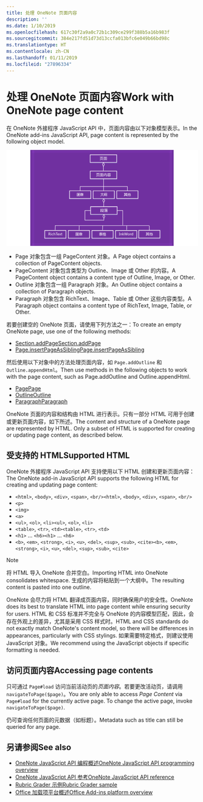 ```yaml
---
title: 处理 OneNote 页面内容
description: ''
ms.date: 1/10/2019
ms.openlocfilehash: 617c30f2a9a0c72b1c309ce299f388b5a16b983f
ms.sourcegitcommit: 384e217fd51d73d13ccfa013bfc6e049b66bd98c
ms.translationtype: HT
ms.contentlocale: zh-CN
ms.lasthandoff: 01/11/2019
ms.locfileid: "27896334"
---
```

# <a name="work-with-onenote-page-content"></a><span data-ttu-id="2e63e-102">处理 OneNote 页面内容</span><span class="sxs-lookup"><span data-stu-id="2e63e-102">Work with OneNote page content</span></span>

<span data-ttu-id="2e63e-103">在 OneNote 外接程序 JavaScript API 中，页面内容由以下对象模型表示。</span><span class="sxs-lookup"><span data-stu-id="2e63e-103">In the OneNote add-ins JavaScript API, page content is represented by the following object model.</span></span>

  ![OneNote 页面对象模型图](../images/one-note-om-page.png)

- <span data-ttu-id="2e63e-105">Page 对象包含一组 PageContent 对象。</span><span class="sxs-lookup"><span data-stu-id="2e63e-105">A Page object contains a collection of PageContent objects.</span></span>
- <span data-ttu-id="2e63e-106">PageContent 对象包含类型为 Outline、Image 或 Other 的内容。</span><span class="sxs-lookup"><span data-stu-id="2e63e-106">A PageContent object contains a content type of Outline, Image, or Other.</span></span>
- <span data-ttu-id="2e63e-107">Outline 对象包含一组 Paragraph 对象。</span><span class="sxs-lookup"><span data-stu-id="2e63e-107">An Outline object contains a collection of Paragraph objects.</span></span>
- <span data-ttu-id="2e63e-108">Paragraph 对象包含 RichText、Image、Table 或 Other 这些内容类型。</span><span class="sxs-lookup"><span data-stu-id="2e63e-108">A Paragraph object contains a content type of RichText, Image, Table, or Other.</span></span>

<span data-ttu-id="2e63e-109">若要创建空的 OneNote 页面，请使用下列方法之一：</span><span class="sxs-lookup"><span data-stu-id="2e63e-109">To create an empty OneNote page, use one of the following methods:</span></span>

- [<span data-ttu-id="2e63e-110">Section.addPage</span><span class="sxs-lookup"><span data-stu-id="2e63e-110">Section.addPage</span></span>](https://docs.microsoft.com/javascript/api/onenote/onenote.section#addpage-title-)
- [<span data-ttu-id="2e63e-111">Page.insertPageAsSibling</span><span class="sxs-lookup"><span data-stu-id="2e63e-111">Page.insertPageAsSibling</span></span>](https://docs.microsoft.com/javascript/api/onenote/onenote.section#insertsectionassibling-location--title-)

<span data-ttu-id="2e63e-112">然后使用以下对象中的方法处理页面内容，如 `Page.addOutline` 和 `Outline.appendHtml`。</span><span class="sxs-lookup"><span data-stu-id="2e63e-112">Then use methods in the following objects to work with the page content, such as Page.addOutline and Outline.appendHtml.</span></span>

- [<span data-ttu-id="2e63e-113">Page</span><span class="sxs-lookup"><span data-stu-id="2e63e-113">Page</span></span>](https://docs.microsoft.com/javascript/api/onenote/onenote.page)
- [<span data-ttu-id="2e63e-114">Outline</span><span class="sxs-lookup"><span data-stu-id="2e63e-114">Outline</span></span>](https://docs.microsoft.com/javascript/api/onenote/onenote.outline)
- [<span data-ttu-id="2e63e-115">Paragraph</span><span class="sxs-lookup"><span data-stu-id="2e63e-115">Paragraph</span></span>](https://docs.microsoft.com/javascript/api/onenote/onenote.paragraph)

<span data-ttu-id="2e63e-p101">OneNote 页面的内容和结构由 HTML 进行表示。只有一部分 HTML 可用于创建或更新页面内容，如下所述。</span><span class="sxs-lookup"><span data-stu-id="2e63e-p101">The content and structure of a OneNote page are represented by HTML. Only a subset of HTML is supported for creating or updating page content, as described below.</span></span>

## <a name="supported-html"></a><span data-ttu-id="2e63e-118">受支持的 HTML</span><span class="sxs-lookup"><span data-stu-id="2e63e-118">Supported HTML</span></span>

<span data-ttu-id="2e63e-119">OneNote 外接程序 JavaScript API 支持使用以下 HTML 创建和更新页面内容：</span><span class="sxs-lookup"><span data-stu-id="2e63e-119">The OneNote add-in JavaScript API supports the following HTML for creating and updating page content:</span></span>

- <span data-ttu-id="2e63e-120">`<html>`, `<body>`, `<div>`, `<span>`, `<br/>`</span><span class="sxs-lookup"><span data-stu-id="2e63e-120">`<html>`, `<body>`, `<div>`, `<span>`, `<br/>`</span></span>
- `<p>`
- `<img>`
- `<a>`
- <span data-ttu-id="2e63e-121">`<ul>`, `<ol>`, `<li>`</span><span class="sxs-lookup"><span data-stu-id="2e63e-121">`<ul>`, `<ol>`, `<li>`</span></span>
- <span data-ttu-id="2e63e-122">`<table>`, `<tr>`, `<td>`</span><span class="sxs-lookup"><span data-stu-id="2e63e-122">`<table>`, `<tr>`, `<td>`</span></span>
- <span data-ttu-id="2e63e-123">`<h1>` ... `<h6>`</span><span class="sxs-lookup"><span data-stu-id="2e63e-123">`<h1>` ... `<h6>`</span></span>
- <span data-ttu-id="2e63e-124">`<b>`, `<em>`, `<strong>`, `<i>`, `<u>`, `<del>`, `<sup>`, `<sub>`, `<cite>`</span><span class="sxs-lookup"><span data-stu-id="2e63e-124">`<b>`, `<em>`, `<strong>`, `<i>`, `<u>`, `<del>`, `<sup>`, `<sub>`, `<cite>`</span></span>

> [!NOTE]
> <span data-ttu-id="2e63e-125">将 HTML 导入 OneNote 合并空白。</span><span class="sxs-lookup"><span data-stu-id="2e63e-125">Importing HTML into OneNote consolidates whitespace.</span></span> <span data-ttu-id="2e63e-126">生成的内容将粘贴到一个大纲中。</span><span class="sxs-lookup"><span data-stu-id="2e63e-126">The resulting content is pasted into one outline.</span></span>

<span data-ttu-id="2e63e-127">OneNote 会尽力将 HTML 翻译成页面内容，同时确保用户的安全性。</span><span class="sxs-lookup"><span data-stu-id="2e63e-127">OneNote does its best to translate HTML into page content while ensuring security for users.</span></span> <span data-ttu-id="2e63e-128">HTML 和 CSS 标准并不完全与 OneNote 的内容模型匹配，因此，会存在外观上的差异，尤其是采用 CSS 样式时。</span><span class="sxs-lookup"><span data-stu-id="2e63e-128">HTML and CSS standards do not exactly match OneNote's content model, so there will be differences in appearances, particularly with CSS stylings.</span></span> <span data-ttu-id="2e63e-129">如果需要特定格式，则建议使用 JavaScript 对象。</span><span class="sxs-lookup"><span data-stu-id="2e63e-129">We recommend using the JavaScript objects if specific formatting is needed.</span></span>

## <a name="accessing-page-contents"></a><span data-ttu-id="2e63e-130">访问页面内容</span><span class="sxs-lookup"><span data-stu-id="2e63e-130">Accessing page contents</span></span>

<span data-ttu-id="2e63e-p104">只可通过 `Page#load` 访问当前活动页的*页面内容*。若要更改活动页，请调用 `navigateToPage($page)`。</span><span class="sxs-lookup"><span data-stu-id="2e63e-p104">You are only able to access *Page Content* via `Page#load` for the currently active page. To change the active  page, invoke `navigateToPage($page)`.</span></span>

<span data-ttu-id="2e63e-133">仍可查询任何页面的元数据（如标题）。</span><span class="sxs-lookup"><span data-stu-id="2e63e-133">Metadata such as title can still be queried for any page.</span></span>

## <a name="see-also"></a><span data-ttu-id="2e63e-134">另请参阅</span><span class="sxs-lookup"><span data-stu-id="2e63e-134">See also</span></span>

- [<span data-ttu-id="2e63e-135">OneNote JavaScript API 编程概述</span><span class="sxs-lookup"><span data-stu-id="2e63e-135">OneNote JavaScript API programming overview</span></span>](onenote-add-ins-programming-overview.md)
- [<span data-ttu-id="2e63e-136">OneNote JavaScript API 参考</span><span class="sxs-lookup"><span data-stu-id="2e63e-136">OneNote JavaScript API reference</span></span>](https://docs.microsoft.com/office/dev/add-ins/reference/overview/onenote-add-ins-javascript-reference)
- [<span data-ttu-id="2e63e-137">Rubric Grader 示例</span><span class="sxs-lookup"><span data-stu-id="2e63e-137">Rubric Grader sample</span></span>](https://github.com/OfficeDev/OneNote-Add-in-Rubric-Grader)
- [<span data-ttu-id="2e63e-138">Office 加载项平台概述</span><span class="sxs-lookup"><span data-stu-id="2e63e-138">Office Add-ins platform overview</span></span>](../overview/office-add-ins.md)
